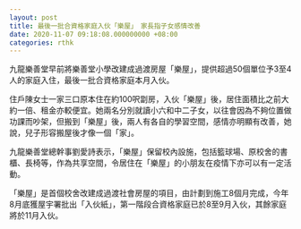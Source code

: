 ```yaml
---
layout: post
title: 最後一批合資格家庭入伙「樂屋」　家長指子女感情改善
date: 2020-11-07 09:18:08.000000000 +08:00
categories: rthk
---
```


九龍樂善堂早前將樂善堂小學改建成過渡房屋「樂屋」，提供超過50個單位予3至4人的家庭入住，最後一批合資格家庭本月入伙。

住戶陳女士一家三口原本住在約100呎劏房，入伙「樂屋」後，居住面積比之前大約一倍、租金亦較便宜。她兩名分別就讀小六和中二子女，以往會因為不夠位置做功課而吵架，但搬到「樂屋」後，兩人有各自的學習空間，感情亦明顯有改善，她說，兒子形容搬屋後才像一個「家」。

九龍樂善堂總幹事劉愛詩表示，「樂屋」保留校內設施，包括籃球場、原校舍的書櫃、長椅等，作為共享空間，令居住在「樂屋」的小朋友在疫情下亦可以有一定活動。

「樂屋」是首個校舍改建成過渡社會房屋的項目，由計劃到施工8個月完成，今年8月底獲屋宇署批出「入伙紙」，第一階段合資格家庭已於8至9月入伙，其餘家庭將於11月入伙。
